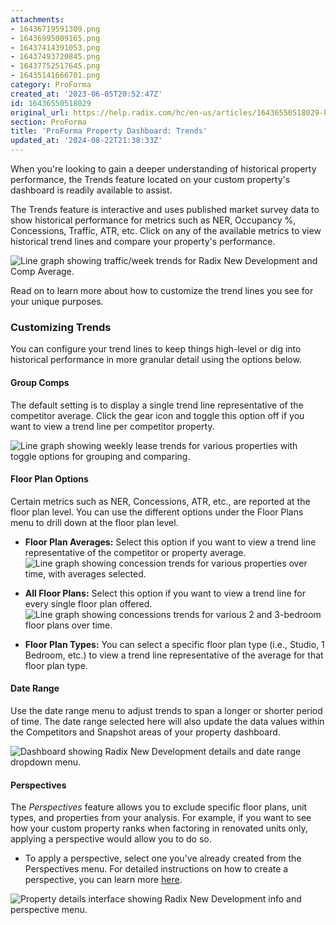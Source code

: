 ```yaml
---
attachments:
- 16436719591309.png
- 16436995009165.png
- 16437414391053.png
- 16437493720845.png
- 16437752517645.png
- 16435141666701.png
category: ProForma
created_at: '2023-06-05T20:52:47Z'
id: 16436550518029
original_url: https://help.radix.com/hc/en-us/articles/16436550518029-ProForma-Property-Dashboard-Trends
section: ProForma
title: 'ProForma Property Dashboard: Trends'
updated_at: '2024-08-22T21:38:33Z'
---
```


When you're looking to gain a deeper understanding of historical property performance, the Trends feature located on your custom property's dashboard is readily available to assist.

The Trends feature is interactive and uses published market survey data to show historical performance for metrics such as NER, Occupancy %, Concessions, Traffic, ATR, etc. Click on any of the available metrics to view historical trend lines and compare your property's performance.

![Line graph showing traffic/week trends for Radix New Development and Comp Average.](attachments/16436719591309.png)

Read on to learn more about how to customize the trend lines you see for your unique purposes.

### Customizing Trends

You can configure your trend lines to keep things high-level or dig into historical performance in more granular detail using the options below.

#### **Group Comps**

The default setting is to display a single trend line representative of the competitor average. Click the gear icon and toggle this option off if you want to view a trend line per competitor property.

![Line graph showing weekly lease trends for various properties with toggle options for grouping and comparing.](attachments/16436995009165.png)

#### **Floor Plan Options**

Certain metrics such as NER, Concessions, ATR, etc., are reported at the floor plan level. You can use the different options under the Floor Plans menu to drill down at the floor plan level.

* **Floor Plan Averages:** Select this option if you want to view a trend line representative of the competitor or property average. ![Line graph showing concession trends for various properties over time, with averages selected.](attachments/16437414391053.png)
* **All Floor Plans:** Select this option if you want to view a trend line for every single floor plan offered. ![Line graph showing concessions trends for various 2 and 3-bedroom floor plans over time.](attachments/16437493720845.png)

* **Floor Plan Types:** You can select a specific floor plan type (i.e., Studio, 1 Bedroom, etc.) to view a trend line representative of the average for that floor plan type.

#### **Date Range**

Use the date range menu to adjust trends to span a longer or shorter period of time. The date range selected here will also update the data values within the Competitors and Snapshot areas of your property dashboard.

![Dashboard showing Radix New Development details and date range dropdown menu.](attachments/16437752517645.png)

#### **Perspectives**

The *Perspectives* feature allows you to exclude specific floor plans, unit types, and properties from your analysis. For example, if you want to see how your custom property ranks when factoring in renovated units only, applying a perspective would allow you to do so.

* To apply a perspective, select one you've already created from the Perspectives menu. For detailed instructions on how to create a perspective, you can learn more [here](https://help.radix.com/hc/en-us/articles/7313516628749).

![Property details interface showing Radix New Development info and perspective menu.](attachments/16435141666701.png)